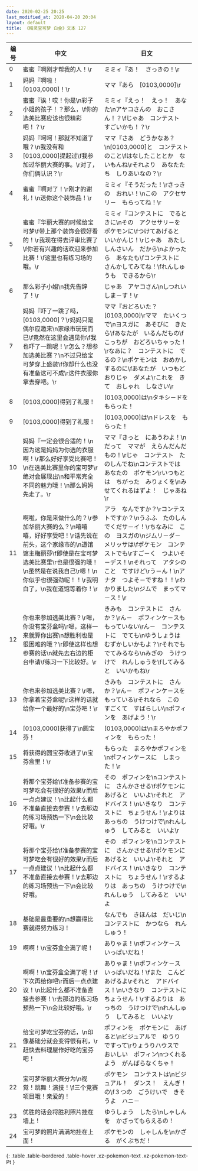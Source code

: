 ```yaml
---
date: 2020-02-25 20:25
last_modified_at: 2020-04-20 20:04
layout: default
title: 《精灵宝可梦 白金》文本 127
---
```

| 编号 | 中文 | 日文 |
| ---- | ---- | ---- |
| 0 | 蜜蜜『啊刚才帮我的人！\r | ミミィ『あ！　さっきの！\r |
| 1 | 妈妈『啊啦！[0103,0000]！\r | ママ『あら　[0103,0000]\r |
| 2 | 蜜蜜『诶！哎！你是\n彩子小姐的孩子！？那么，\f你的选美比赛应该也很精彩吧！？\r | ミミィ『えっ！　えっ！　あなた\nアヤコさんの　おこさん！？\fじゃあ　コンテスト　すごいかも！？\r |
| 3 | 妈妈『呵呵！那就不知道了哦？\n我没有和[0103,0000]提起过\f我参加过华丽大赛的事。\r对了，你们俩认识？\r | ママ『さあ　どうかなあ？\n[0103,0000]と　コンテストのこと\fはなしたこととか　ないもんね\rそれより　あなたたち　しりあいなの？\r |
| 4 | 蜜蜜『啊对了！\r刚才的谢礼！\n送你这个装饰品！\r | ミミィ『そうだった！\rさっきの　おれい！\nこの　アクセサリ－　もらってね！\r |
| 5 | 蜜蜜『华丽大赛的时候给宝可梦\f带上那个装饰会很好看的！\r我现在得去评审比赛了\f你若有兴趣的话欢迎来参加比赛！\f这里也有练习场的哦。\r | ミミィ『コンテストに　でるときに\nその　アクセサリ－を　ポケモンに\fつけてあげると　いいかんじ！\rじゃあ　あたし　しんさいん　だから\nよかったら　あなたも\fコンテストに　さんかしてみてね！\fれんしゅうも　できるから\r |
| 6 | 那么彩子小姐\n我先告辞了！\r | じゃあ　アヤコさん\nしつれい　しま－す！\r |
| 7 | 妈妈『吓了一跳了吗，[0103,0000]？\r妈妈只是偶尔应邀来\n家缘市玩玩而已\f竟然在这里会遇见你\f我也吓了一跳呢！\r怎么？想参加选美比赛？\n不过只给宝可梦穿上盛装\f你却什么也没有准备这可不成\r这件衣服你拿去穿吧。\r | ママ『おどろいた？　[0103,0000]\rママ　たいくつで\nヨスガに　あそびに　きたら\fあなたが　いるんだもの\fこっちが　おどろいちゃった！\rなあに？　コンテストに　でるの？\nポケモンは　おめかし　するのに\fあなたが　いつもどおりじゃ　ダメよ\rこれを　きて　おしゃれ　しなさい\r |
| 8 | [0103,0000]得到了礼服！ | [0103,0000]は\nタキシ－ドを　もらった！ |
| 9 | [0103,0000]得到了礼服！ | [0103,0000]は\nドレスを　もらった！ |
| 10 | 妈妈『一定会很合适的！\n因为这是妈妈为你选的衣服啊！\r那么好好享受比赛吧！\n在选美比赛里你的宝可梦\r绝对会展现出\n和平常完全不同的魅力哦！\n那么妈妈先走了。\r | ママ『きっと　にあうわよ！\nだって　ママが　えらんだんだもの！\rじゃ　コンテスト　たのしんでね\nコンテストでは　あなたの　ポケモン\rいつもとは　ちがった　みりょくを\nみせてくれるはずよ！　じゃあね\r |
| 11 | 啊啦，你是来做什么的？\r参加华丽大赛的么？\n嘻嘻嘻，好好享受吧！\r话先说在前头，这个家缘市的\n道馆馆主梅丽莎\f即使是在宝可梦选美比赛里\r也是很强的哦！\n虽然是在说我自己\r嗯！\n你似乎也很强劲呢！！\r我明白了，\n我在道馆等着你！\r | アラ　なんですか？\rコンテストですか？\nうふふ　たのしんでくだサ－イ！\rちなみに　この　ヨスガの\nジムリ－ダ－　メリッサは\fポケモン　コンテストでも\rすご－く　つよいそ－デス！\nそれって　アタシのこと　ですけど\rう－ん！\nアナタ　つよそ－ですね！！\rわかりました\nジムで　まってマ－ス！\r |
| 12 | 你也来参加选美比赛？\r嗯，你没有宝芬盒吗\r嗯，这样一来就算你出赛\n想胜利也是很困难的哦？\r即使这样也想参赛的话\n就先去右边的柜台申请\f练习一下比较好。\r | きみも　コンテストに　さんか？\rん－　ポフィンケ－スも　もっていない\rん－　コンテストに　でても\nゆうしょうは　むずかしいかもよ？\rそれでも　でてみるなら\nみぎの　うけつけで　れんしゅうを\fしてみると　いいかもね\r |
| 13 | 你也来参加选美比赛？\r嗯，你拿着宝芬盒呢\r这样的话就给你一个最好的\n宝芬吧！\r | きみも　コンテストに　さんか？\rん－　ポフィンケ－スを　もっている\rそれなら　この　すごくて　すばらしい\nポフィンを　あげよう！\r |
| 14 | [0103,0000]获得了\n圆宝芬！ | [0103,0000]は\nまろやかポフィンを　もらった！ |
| 15 | 将获得的圆宝芬收进了\n宝芬盒里！\r | もらった　まろやかポフィンを\nポフィンケ－スに　しまった！\r |
| 16 | 将那个宝芬给\f准备参赛的宝可梦吃会有很好的效果\r而后一点点建议！\n比起什么都不准备直接去参赛！\r去那边的练习场预热一下\n会比较好哦。\r | その　ポフィンを\nコンテストに　さんかさせる\fポケモンに　あげると　いいよ\rそれと　アドバイス！\nいきなり　コンテストに　ちょうせん！\rよりは　あっちの　うけつけで\nれんしゅう　してみると　いいよ\r |
| 17 | 将那个宝芬给\f准备参赛的宝可梦吃会有很好的效果\r而后一点点建议！\n比起什么都不准备直接去参赛！\r去那边的练习场预热一下\n会比较好哦。 | その　ポフィンを\nコンテストに　さんかさせる\fポケモンに　あげると　いいよ\rそれと　アドバイス！\nいきなり　コンテストに　ちょうせん！\rするよりは　あっちの　うけつけで\nれんしゅう　してみると　いいよ |
| 18 | 基础是最重要的\n想赢得比赛就得努力练习！ | なんでも　きほんは　だいじ\nコンテストに　かつなら　れんしゅう！ |
| 19 | 啊啊！\n宝芬盒全满了呢！ | ありゃま！\nポフィンケ－ス　いっぱいだね！ |
| 20 | 啊啊！\n宝芬盒全满了呢！\f下次再给你吧\r而后一点点建议！\n比起什么都不准备直接去参赛！\r去那边的练习场预热一下\n会比较好哦。\r | ありゃま！\nポフィンケ－ス　いっぱいだね！\fまた　こんど　あげるよ\rそれと　アドバイス！\nいきなり　コンテストに　ちょうせん！\rするよりは　あっちの　うけつけで\nれんしゅう　してみると　いいよ\r |
| 21 | 给宝可梦吃宝芬的话，\n印像基础分就会变得很有利，\r赶快去料理屋作好吃的宝芬吧！ | ポフィンを　ポケモンに　あげると\nビジュアルで　ゆうり　ですって\rりょうりハウスで　おいしい　ポフィン\nつくれるよう　がんばらなくちゃ！ |
| 22 | 宝可梦华丽大赛分为\n视觉！跳舞！演技！\f三个竞赛项目哦！亲爱的！ | ポケモン　コンテストは\nビジュアル！　ダンス！　えんぎ！　の\f３つの　ごうけいで　きそうよ　ハニ－ |
| 23 | 优胜的话会将胜利照片挂在墙上！ | ゆうしょう　したら\nしゃしんを　かざってもらえるの！ |
| 24 | 宝可梦的照片满满地挂在上面！ | ポケモンの　しゃしんを\nかざる　がくぶちだ！ |
{: .table .table-bordered .table-hover .xz-pokemon-text .xz-pokemon-text-Pt }